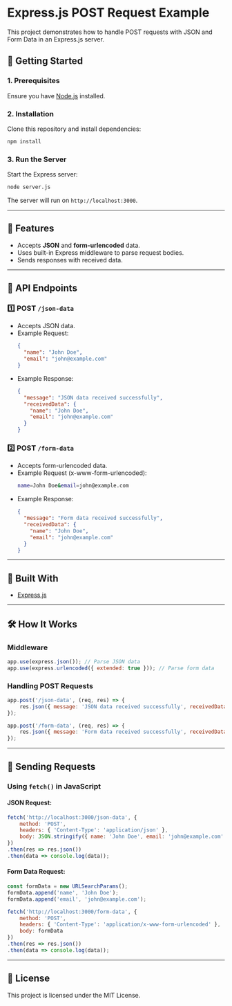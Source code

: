 # Express.js POST Request Example

This project demonstrates how to handle POST requests with JSON and Form Data in an Express.js server.

## 🚀 Getting Started

### 1. Prerequisites
Ensure you have [Node.js](https://nodejs.org/) installed.

### 2. Installation
Clone this repository and install dependencies:

```sh
npm install
```

### 3. Run the Server
Start the Express server:

```sh
node server.js
```

The server will run on `http://localhost:3000`.

---

## 📌 Features
- Accepts **JSON** and **form-urlencoded** data.
- Uses built-in Express middleware to parse request bodies.
- Sends responses with received data.

---

## 📜 API Endpoints

### 1️⃣ POST `/json-data`
- Accepts JSON data.
- Example Request:
  ```json
  {
    "name": "John Doe",
    "email": "john@example.com"
  }
  ```
- Example Response:
  ```json
  {
    "message": "JSON data received successfully",
    "receivedData": {
      "name": "John Doe",
      "email": "john@example.com"
    }
  }
  ```

### 2️⃣ POST `/form-data`
- Accepts form-urlencoded data.
- Example Request (x-www-form-urlencoded):
  ```sh
  name=John Doe&email=john@example.com
  ```
- Example Response:
  ```json
  {
    "message": "Form data received successfully",
    "receivedData": {
      "name": "John Doe",
      "email": "john@example.com"
    }
  }
  ```

---

## 🔧 Built With
- [Express.js](https://expressjs.com/)

---

## 🛠 How It Works

### Middleware
```js
app.use(express.json()); // Parse JSON data
app.use(express.urlencoded({ extended: true })); // Parse form data
```

### Handling POST Requests
```js
app.post('/json-data', (req, res) => {
    res.json({ message: 'JSON data received successfully', receivedData: req.body });
});

app.post('/form-data', (req, res) => {
    res.json({ message: 'Form data received successfully', receivedData: req.body });
});
```

---

## 🚀 Sending Requests

### Using `fetch()` in JavaScript
#### JSON Request:
```js
fetch('http://localhost:3000/json-data', {
    method: 'POST',
    headers: { 'Content-Type': 'application/json' },
    body: JSON.stringify({ name: 'John Doe', email: 'john@example.com' })
})
.then(res => res.json())
.then(data => console.log(data));
```

#### Form Data Request:
```js
const formData = new URLSearchParams();
formData.append('name', 'John Doe');
formData.append('email', 'john@example.com');

fetch('http://localhost:3000/form-data', {
    method: 'POST',
    headers: { 'Content-Type': 'application/x-www-form-urlencoded' },
    body: formData
})
.then(res => res.json())
.then(data => console.log(data));
```

---

## 📜 License
This project is licensed under the MIT License.
